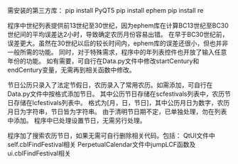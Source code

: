 需安装的第三方库：
pip install PyQT5
pip install ephem
pip install re

程序中世纪列表提供前13世纪至30世纪，因为ephem库在计算BC13世纪至BC30世纪间的平均误差达2小时，导致确定农历月份容易出错。
在早于BC30世纪前，误差更大。虽然在30世纪以后的较长时间内，ephem库的误差还很小，但也并非一般所需的功能。
同时，对于特殊需求，程序中的年列表控件也开放了输入任意年份的功能。
如有需要，可自行在Data.py文件中修改startCentury和endCentury变量，无需再到相关函数中修改。

节日公历只录入了法定节假日，农历录入了常用农历。如需添加，可自行在Data.py文件中按格式添加节日。
其中公历节日存储在scfestivals列表中，农历节日存储在lcfestivals列表中。
格式为[月，日，节日]，其中公历月日为数字，农历月日为字符串，节日皆为字符串。
由于清明节日期不定，已单独处理，勿在列表中添加。
程序中已处理设置节日，无需另行处理。

程序加了搜索农历节日，如果无需可自行删除相关代码。包括：
QtUI文件中self.cblFindFestival相关
PerpetualCalendar文件中jumpLCF函数及ui.cblFindFestival相关

